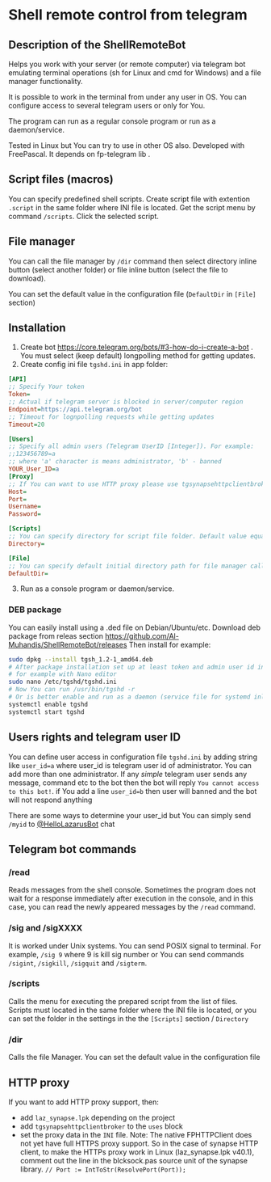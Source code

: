 # Shell remote control from telegram

## Description of the ShellRemoteBot

Helps you work with your server (or remote computer) via telegram bot emulating terminal operations (sh for Linux and cmd for Windows) and a file manager functionality.

It is possible to work in the terminal from under any user in OS. You can configure access to several telegram users or only for You.

The program can run as a regular console program or run as a daemon/service.

Tested in Linux but You can try to use in other OS also. Developed with FreePascal. It depends on fp-telegram lib .

## Script files (macros)
You can specify predefined shell scripts. Create script file with extention `.script` in the same folder where INI file is located. 
Get the script menu by command `/scripts`. Click the selected script.

## File manager
You can call the file manager by `/dir` command then select directory inline button (select another folder) or file inline button (select the file to download).

You can set the default value in the configuration file (`DefaultDir` in `[File]` section)

## Installation

1. Create bot https://core.telegram.org/bots/#3-how-do-i-create-a-bot . You must select (keep default) longpolling method for getting updates.
2. Create config ini file `tgshd.ini` in app folder:

``` INI
[API]
;; Specify Your token
Token=
;; Actual if telegram server is blocked in server/computer region
Endpoint=https://api.telegram.org/bot
;; Timeout for lognpolling requests while getting updates
Timeout=20

[Users]
;; Specify all admin users (Telegram UserID [Integer]). For example: 
;;123456789=a
;; where 'a' character is means administrator, 'b' - banned
YOUR_User_ID=a
[Proxy]
;; If You can want to use HTTP proxy please use tgsynapsehttpclientbroker
Host=
Port=
Username=
Password=

[Scripts]
;; You can specify directory for script file folder. Default value equal configuration file directory
Directory=

[File]
;; You can specify default initial directory path for file manager called by /dir command
DefaultDir=
```

3. Run as a console program or daemon/service.

### DEB package
You can easily install using a .ded file on Debian/Ubuntu/etc. 
Download deb package from releas section https://github.com/Al-Muhandis/ShellRemoteBot/releases
Then install for example:
``` BASH
sudo dpkg --install tgsh_1.2-1_amd64.deb
# After package installation set up at least token and admin user id in the INI file located at /etc/tgshd/tgshd.ini
# for example with Nano editor
sudo nano /etc/tgshd/tgshd.ini
# Now You can run /usr/bin/tgshd -r
# Or is better enable and run as a daemon (service file for systemd inlcluded in the DEB package)
systemctl enable tgshd
systemctl start tgshd
```

## Users rights and telegram user ID
You can define user access in configuration file `tgshd.ini` by adding string like `user_id=a` where user_id is telegram user id of administrator.
You can add more than one administrator.
If any _simple_ telegram user sends any message, command etc to the bot then the bot will reply `You cannot access to this bot!`.
if You add a line `user_id=b` then user will banned and the bot will not respond anything

There are some ways to determine your user_id but You can simply send `/myid` to [@HelloLazarusBot](https://t.me/hellolazarusbot) chat

## Telegram bot commands
### /read
Reads messages from the shell console.
Sometimes the program does not wait for a response immediately after execution in the console, and in this case, you can read the newly appeared messages by the `/read` command.
### /sig and /sigXXXX
It is worked under Unix systems. You can send POSIX signal to terminal. 
For example, `/sig 9` where 9 is kill sig number or You can send commands `/sigint`, `/sigkill`, `/sigquit` and `/sigterm`.
### /scripts
Calls the menu for executing the prepared script from the list of files. Scripts must located in the same folder where the INI file is located,
or you can set the folder in the settings in the the `[Scripts]` section / `Directory`
### /dir
Calls the file Manager. You can set the default value in the configuration file

## HTTP proxy
If you want to add HTTP proxy support, then:
+ add `laz_synapse.lpk` depending on the project
+ add `tgsynapsehttpclientbroker` to the `uses` block
+ set the proxy data in the `INI` file.
Note: The native FPHTTPClient does not yet have full HTTPS proxy support. So in the case of synapse HTTP client, 
to make the HTTPs proxy work in Linux (laz_synapse.lpk v40.1), comment out the line in the blcksock.pas source unit of the synapse library.
`// Port := IntToStr(ResolvePort(Port));`